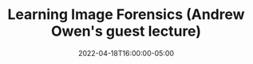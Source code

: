 ---
type: lecture
date: 2022-04-18T16:00:00-05:00
title: "Learning Image Forensics (Andrew Owen's guest lecture)"
thumbnail: "/static_files/lectures/andrew.png"
tldr: ""
links:
    - url: "https://canvas.cmu.edu/files/8041450/download?download_frd=1"
      name: pdf
hide_from_announcments: true
---
